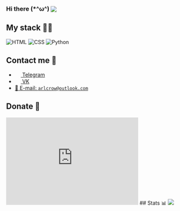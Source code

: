 <h3>Hi there (*^ω^) <img src="https://gpvc.arturio.dev/arlcrow123" align="center" /></h3>

## My stack 👨‍💻	

![HTML](https://img.shields.io/badge/-HTML-%23de4b25?logo=html5&logoColor=white&style=flat-square) 
![CSS](https://img.shields.io/badge/-CSS-%230174b8?logo=css3&logoColor=white&style=flat-square) 
![Python](https://img.shields.io/badge/-Python-brightgreen?logo=python&logoColor=white&style=flat-square) 

## Contact me 💭
- <a href="https://t.me/arlcrow"><img src="https://upload.wikimedia.org/wikipedia/commons/thumb/8/82/Telegram_logo.svg/768px-Telegram_logo.svg.png" width=16 height=16 align="center" /> Telegram</a>
- <a href="https://vk.me/arlcrow123"><img src="https://vk.com/images/icons/favicons/fav_logo.ico?6" width=16 height=16 align="center" /> VK</a>
- <a href="mailto:arlcrow@outlook.com">📩 E-mail: `arlcrow@outlook.com`</a>

## Donate 💸
<iframe src="https://yoomoney.ru/quickpay/shop-widget?writer=seller&targets=%D0%9D%D0%B0%20%D0%BF%D0%B8%D0%B2%D0%BE%20%D0%B8%20%D0%BA%D0%BE%D1%88%D0%B0%D1%87%D0%B8%D0%B9%20%D0%BA%D0%BE%D1%80%D0%BC%20:)&targets-hint=&default-sum=50&button-text=11&payment-type-choice=on&mobile-payment-type-choice=on&hint=&successURL=&quickpay=shop&account=4100115620412006" width="359" height="238" frameborder="0" allowtransparency="true" scrolling="no"></iframe> 
## Stats 📊
<img src="https://github-readme-stats.vercel.app/api?username=arlcrow123&show_icons=true&count_private=true&theme=radical">

<!--
**arlcrow123/arlcrow123** is a ✨ _special_ ✨ repository because its `README.md` (this file) appears on your GitHub profile.

Here are some ideas to get you started:

- 🔭 I’m currently working on ...
- 🌱 I’m currently learning ...
- 👯 I’m looking to collaborate on ...
- 🤔 I’m looking for help with ...
- 💬 Ask me about ...
- 📫 How to reach me: ...
- 😄 Pronouns: ...
- ⚡ Fun fact: ...
-->

